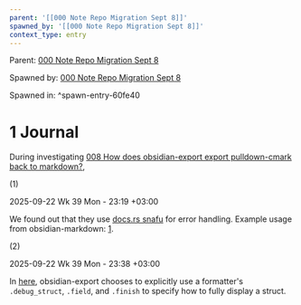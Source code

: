 ```yaml
---
parent: '[[000 Note Repo Migration Sept 8]]'
spawned_by: '[[000 Note Repo Migration Sept 8]]'
context_type: entry
---
```


Parent: [000 Note Repo Migration Sept 8](../000%20Note%20Repo%20Migration%20Sept%208.md)

Spawned by: [000 Note Repo Migration Sept 8](../000%20Note%20Repo%20Migration%20Sept%208.md)

Spawned in: [<a name="spawn-entry-60fe40" />^spawn-entry-60fe40](../000%20Note%20Repo%20Migration%20Sept%208.md#spawn-entry-60fe40)

# 1 Journal

During investigating [008 How does obsidian-export export pulldown-cmark back to markdown?](../investigations/008%20How%20does%20obsidian-export%20export%20pulldown-cmark%20back%20to%20markdown%3F.md),

(1)

2025-09-22 Wk 39 Mon - 23:19 +03:00

We found out that they use [docs.rs snafu](https://docs.rs/snafu/latest/snafu/) for error handling. Example usage from obsidian-markdown: [1](https://github.com/zoni/obsidian-export/blob/87cb4ceb0ae48b391da4b02b94c6a909b1eb438d/src/lib.rs#L142).

(2)

2025-09-22 Wk 39 Mon - 23:38 +03:00

In [here](https://github.com/zoni/obsidian-export/blob/87cb4ceb0ae48b391da4b02b94c6a909b1eb438d/src/lib.rs#L250), obsidian-export chooses to explicitly use a formatter's `.debug_struct`, `.field`, and `.finish` to specify how to fully display a struct.
